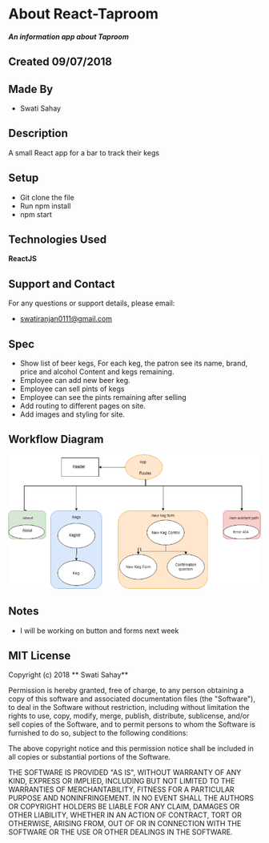 # About React-Taproom
##### An information app about Taproom

## Created 09/07/2018

## Made By
  * Swati Sahay

## Description
 A small React app for a bar to track their kegs

## Setup

  * Git clone the file  
  * Run npm install  
  * npm start

## Technologies Used

  **ReactJS**

## Support and Contact

For any questions or support details, please email:
  * swatiranjan0111@gmail.com


## Spec

* Show list of beer kegs, For each keg, the patron see its name, brand, price and alcohol Content and kegs remaining.
* Employee can add new beer keg.
* Employee can sell pints of kegs
* Employee can see the pints remaining after selling
* Add routing to different pages on site.  
* Add images and styling for site.

## Workflow Diagram
![](src/assets/images/kegrouting.png)

## Notes
* I will be working on button and forms next week

## MIT License

Copyright (c) 2018 ** Swati Sahay**

Permission is hereby granted, free of charge, to any person obtaining a copy
of this software and associated documentation files (the "Software"), to deal
in the Software without restriction, including without limitation the rights
to use, copy, modify, merge, publish, distribute, sublicense, and/or sell
copies of the Software, and to permit persons to whom the Software is
furnished to do so, subject to the following conditions:

The above copyright notice and this permission notice shall be included in all
copies or substantial portions of the Software.

THE SOFTWARE IS PROVIDED "AS IS", WITHOUT WARRANTY OF ANY KIND, EXPRESS OR
IMPLIED, INCLUDING BUT NOT LIMITED TO THE WARRANTIES OF MERCHANTABILITY,
FITNESS FOR A PARTICULAR PURPOSE AND NONINFRINGEMENT. IN NO EVENT SHALL THE
AUTHORS OR COPYRIGHT HOLDERS BE LIABLE FOR ANY CLAIM, DAMAGES OR OTHER
LIABILITY, WHETHER IN AN ACTION OF CONTRACT, TORT OR OTHERWISE, ARISING FROM,
OUT OF OR IN CONNECTION WITH THE SOFTWARE OR THE USE OR OTHER DEALINGS IN THE
SOFTWARE.

